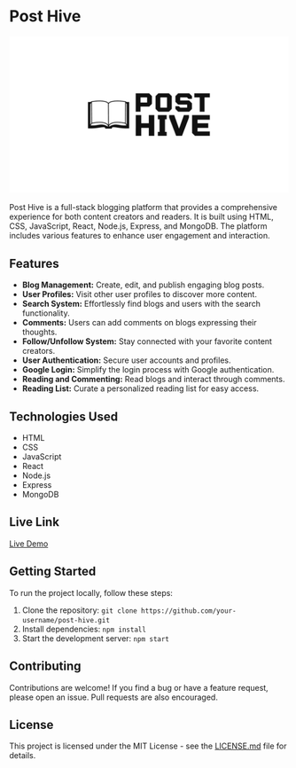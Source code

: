 # Post Hive

![Post Hive Logo](client/public/log.jpg)


Post Hive is a full-stack blogging platform that provides a comprehensive experience for both content creators and readers. It is built using HTML, CSS, JavaScript, React, Node.js, Express, and MongoDB. The platform includes various features to enhance user engagement and interaction.

## Features

- **Blog Management:** Create, edit, and publish engaging blog posts.
- **User Profiles:** Visit other user profiles to discover more content.
- **Search System:** Effortlessly find blogs and users with the search functionality.
- **Comments:** Users can add comments on blogs expressing their thoughts. 
- **Follow/Unfollow System:** Stay connected with your favorite content creators.
- **User Authentication:** Secure user accounts and profiles.
- **Google Login:** Simplify the login process with Google authentication.
- **Reading and Commenting:** Read blogs and interact through comments.
- **Reading List:** Curate a personalized reading list for easy access.

## Technologies Used

- HTML
- CSS
- JavaScript
- React
- Node.js
- Express
- MongoDB

## Live Link

[Live Demo](https://posthive-phi.vercel.app/)


## Getting Started

To run the project locally, follow these steps:

1. Clone the repository: `git clone https://github.com/your-username/post-hive.git`
2. Install dependencies: `npm install`
3. Start the development server: `npm start`

## Contributing

Contributions are welcome! If you find a bug or have a feature request, please open an issue. Pull requests are also encouraged.

## License

This project is licensed under the MIT License - see the [LICENSE.md](LICENSE.md) file for details.
